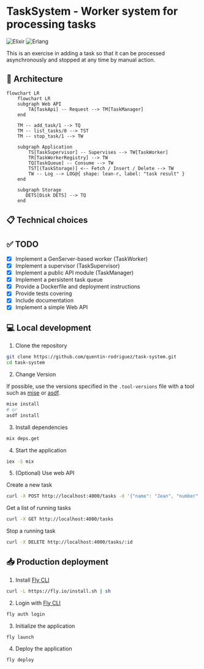 # TaskSystem - Worker system for processing tasks

![Elixir](https://img.shields.io/badge/1.18.3-535353?&logo=elixir&logoColor=white&label=Elixir&labelColor=%234B275F&style=flat-square)
![Erlang](https://img.shields.io/badge/27.2-535353?logo=erlang&logoColor=fff&label=Erlang&labelColor=A90533&style=flat-square)

This is an exercise in adding a task so that it can be processed asynchronously and stopped at any time by manual action.


## 🏬 Architecture

```mermaid
flowchart LR
    flowchart LR
    subgraph Web API
        TA[TaskApi] -- Request --> TM[TaskManager] 
    end
    
    TM -- add_task/1 --> TQ
    TM -- list_tasks/0 --> TST
    TM -- stop_task/1 --> TW

    subgraph Application
        TS[TaskSupervisor] -- Supervises --> TW[TaskWorker]
        TR[TaskWorkerRegistry] --> TW
        TQ[TaskQueue] -- Consume --> TW
        TST[(TaskStorage)] <-- Fetch / Insert / Delete --> TW
        TW -- Log --> LOG@{ shape: lean-r, label: "task result" }
    end

    subgraph Storage
       DETS[Disk DETS] --> TQ
    end
```

## 📋 Technical choices




## ✅ TODO

- [x] Implement a GenServer-based worker (TaskWorker) 
- [x] Implement a supervisor (TaskSupervisor) 
- [x] Implement a public API module (TaskManager)
- [x] Implement a persistent task queue
- [x] Provide a Dockerfile and deployment instructions
- [x] Provide tests covering 
- [x] Include documentation
- [x] Implement a simple Web API  

## 💻 Local development

1. Clone the repository

```bash
git clone https://github.com/quentin-rodriguez/task-system.git
cd task-system
```

2. Change Version

If possible, use the versions specified in the `.tool-versions` file with a tool such as [mise](https://github.com/jdx/mise) or [asdf](https://github.com/asdf-vm/asdf).

```bash
mise install
# or
asdf install
```

3. Install dependencies

```bash
mix deps.get
```

4. Start the application

```bash
iex -S mix
```

5. (Optional) Use web API

Create a new task
```bash
curl -X POST http://localhost:4000/tasks -d '{"name": "Jean", "number": "42"}'
```

Get a list of running tasks
```bash
curl -X GET http://localhost:4000/tasks
```

Stop a running task
```bash
curl -X DELETE http://localhost:4000/tasks/:id
```

## 📥 Production deployment

1. Install [Fly CLI](https://fly.io/docs/flyctl/install/)
```bash
curl -L https://fly.io/install.sh | sh
```

2. Login with [Fly CLI](https://fly.io/docs/flyctl/install/)
```bash
fly auth login
```

3. Initialize the application
```bash
fly launch
```

4. Deploy the application
```bash
fly deploy
```